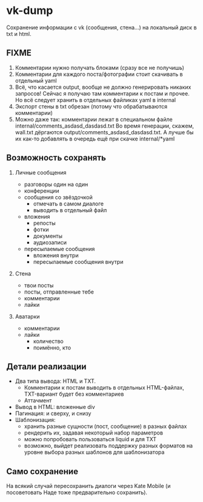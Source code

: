# vk-dump

Сохранение информации с vk (сообщения, стена...) на локальный диск в txt и html.

## FIXME

1. Комментарии нужно получать блоками (сразу все не получишь)
2. Комментарии для каждого поста/фотографии стоит скачивать в отдельный yaml
3. Всё, что касается output, вообще не должно генерировать никаких запросов! Сейчас я получаю там комментарии к постам и прочее. Но всё следует хранить в отдельных файликах yaml в internal
4. Экспорт стены в txt обрезан (потому что обрабатываются комментарии)
5. Можно даже так: комментарии лежат в специальном файле internal/comments_asdasd_dasdasd.txt Во время генерации, скажем, wall.txt дёргаются output/comments_asdasd_dasdasd.txt. А лучше бы их как-то добавлять в очередь ещё при скачке internal/*yaml

## Возможность сохранять

1. Личные сообщения
    - разговоры один на один
    - конференции
    - сообщения со звёздочкой
        + отмечать в самом диалоге
        + выводить в отдельный файл
    - вложения
        + репосты
        + фотки
        + документы
        + аудиозаписи
    - пересылаемые сообщения
        + вложения внутри
        + пересылаемые сообщения внутри

2. Стена
    - твои посты
    - посты, отправленные тебе
    - комментарии
    - лайки

3. Аватарки
    - комментарии
    - лайки
        + количество
        + поимённо, кто

## Детали реализации

- Два типа вывода: HTML и TXT.
    + Комментарии к постам выводить в отдельных HTML-файлах, TXT-вариант будет без комментариев
    + Аттачмент
- Вывод в HTML: вложенные div
- Пагинация: и сверху, и снизу
- Шаблонизация:
    + хранить разные сущности (пост, сообщение) в разных файлах
    + рендерить их, задавая некоторый набор параметров
    + можно попробовать пользоваться liquid и для TXT
    + возможно, выйдет реализовать поддержку разных форматов на уровне выбора разных шаблонов для шаблонизатора

## Само сохранение

На всякий случай пересохранить диалоги через Kate Mobile (и посоветовать Наде тоже предварительно сохранить).